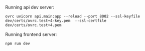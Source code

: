 Running api dev server:
```
ovrc uvicorn api.main:app --reload --port 8002 --ssl-keyfile dev/certs/ovrc.test+4-key.pem  --ssl-certfile dev/certs/ovrc.test+4.pem
```

Running frontend server:
```
npm run dev
```
